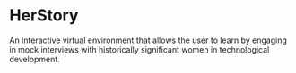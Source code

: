 # HerStory
An interactive virtual environment that allows the user to learn by engaging in mock interviews with historically significant women in technological development.
